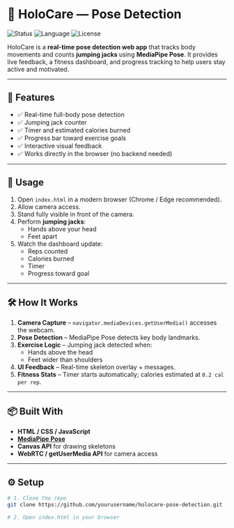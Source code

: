 # 🧍 HoloCare — Pose Detection

![Status](https://img.shields.io/badge/status-beta-yellow) ![Language](https://img.shields.io/badge/language-JavaScript-blue) ![License](https://img.shields.io/badge/license-MIT-green)

HoloCare is a **real-time pose detection web app** that tracks body movements and counts **jumping jacks** using **MediaPipe Pose**. It provides live feedback, a fitness dashboard, and progress tracking to help users stay active and motivated.

---

## 🎯 Features

- ✅ Real-time full-body pose detection
- ✅ Jumping jack counter
- ✅ Timer and estimated calories burned
- ✅ Progress bar toward exercise goals
- ✅ Interactive visual feedback
- ✅ Works directly in the browser (no backend needed)

---



## 🚀 Usage

1. Open `index.html` in a modern browser (Chrome / Edge recommended).  
2. Allow camera access.  
3. Stand fully visible in front of the camera.  
4. Perform **jumping jacks**:
   - Hands above your head
   - Feet apart  
5. Watch the dashboard update:
   - Reps counted
   - Calories burned
   - Timer
   - Progress toward goal

---

## 🛠 How It Works

1. **Camera Capture** – `navigator.mediaDevices.getUserMedia()` accesses the webcam.  
2. **Pose Detection** – MediaPipe Pose detects key body landmarks.  
3. **Exercise Logic** – Jumping jack detected when:
   - Hands above the head
   - Feet wider than shoulders  
4. **UI Feedback** – Real-time skeleton overlay + messages.  
5. **Fitness Stats** – Timer starts automatically; calories estimated at `0.2 cal per rep`.

---

## 📦 Built With

- **HTML / CSS / JavaScript**
- **[MediaPipe Pose](https://developers.google.com/mediapipe/solutions/vision/pose)**
- **Canvas API** for drawing skeletons
- **WebRTC / getUserMedia API** for camera access

---

## ⚙️ Setup

```bash
# 1. Clone the repo
git clone https://github.com/yourusername/holocare-pose-detection.git

# 2. Open index.html in your browser
